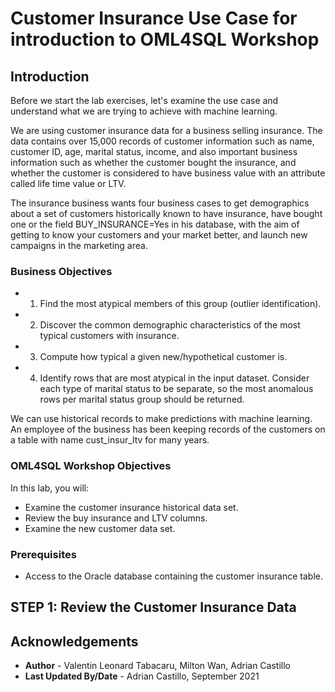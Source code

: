 # Customer Insurance Use Case for introduction to OML4SQL Workshop

## Introduction

Before we start the lab exercises, let's examine the use case and understand what we are trying to achieve with machine learning.  

We are using customer insurance data for a business selling insurance.  The data contains over 15,000 records of customer information such as name, customer ID, age, marital status, income, and also important business information such as whether the customer bought the insurance, and whether the customer is considered to have business value with an attribute called life time value or LTV.  

The insurance business wants four business cases to get demographics about a set of customers historically known to have insurance, have bought one or the field  BUY_INSURANCE=Yes in his database, with the aim of getting to know your customers and your market better, and launch new campaigns in the marketing area.

### Business Objectives
 
* 1) Find the most atypical members of this group (outlier identification).
* 2) Discover the common demographic characteristics of the most typical customers with insurance. 
* 3) Compute how typical a given new/hypothetical customer is.
* 4) Identify rows that are most atypical in the input dataset. Consider each type of marital status to be separate, so the most anomalous rows per marital status group should be returned.

We can use historical records to make predictions with machine learning.  An employee of the business has been keeping records of the customers on a table with name cust_insur_ltv for many years. 


### OML4SQL Workshop Objectives

In this lab, you will:

* Examine the customer insurance historical data set.
* Review the buy insurance and LTV columns.
* Examine the new customer data set.

### Prerequisites

* Access to the Oracle database containing the customer insurance table.

## **STEP 1:** Review the Customer Insurance Data



## Acknowledgements
* **Author** - Valentin Leonard Tabacaru, Milton Wan, Adrian Castillo
* **Last Updated By/Date** -  Adrian Castillo, September 2021